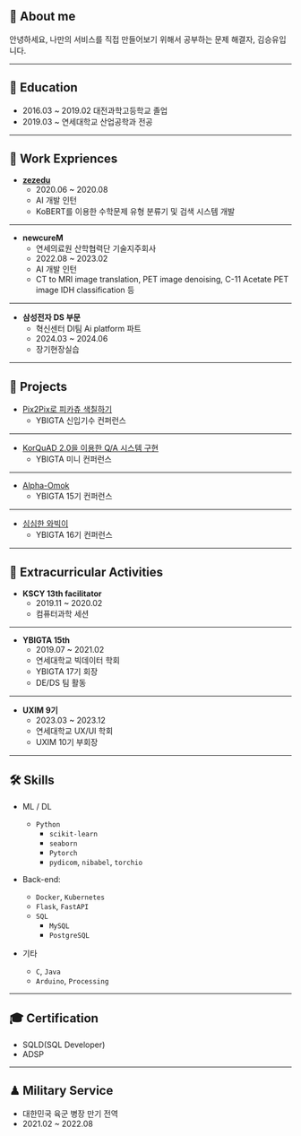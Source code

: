 
## 🌈 About me

안녕하세요, 나만의 서비스를 직접 만들어보기 위해서 공부하는 문제 해결자, 김승유입니다.

---
## 🏫 Education

* 2016.03 ~ 2019.02 대전과학고등학교 졸업
* 2019.03 ~ 연세대학교 산업공학과 전공

---
## 👔 Work Expriences

* **[zezedu](https://zezedu.com/)**
    - 2020.06 ~ 2020.08
    - AI 개발 인턴
    - KoBERT를 이용한 수학문제 유형 분류기 및 검색 시스템 개발

---
* **newcureM**
    - 연세의료원 산학협력단 기술지주회사
    - 2022.08 ~ 2023.02
    - AI 개발 인턴
    - CT to MRI image translation, PET image denoising, C-11 Acetate PET image IDH classification 등

---
* **삼성전자 DS 부문**
    - 혁신센터 DI팀 Ai platform 파트
    - 2024.03 ~ 2024.06
    - 장기현장실습

---
## 🎯 Projects

* [Pix2Pix로 피카츄 색칠하기](https://github.com/ksyu0508/Computer-Vision/tree/master/pix2pix)
    - YBIGTA 신입기수 컨퍼런스

---
* [KorQuAD 2.0을 이용한 Q/A 시스템 구현](https://github.com/ksyu0508/NLP/blob/master/korquad%20%EC%B5%9C%EC%A2%85.pdf)
    - YBIGTA 미니 컨퍼런스

---
* [Alpha-Omok](https://github.com/ksyu0508/alpha-omok)
    - YBIGTA 15기 컨퍼런스

---
* [심심한 와빅이](https://github.com/ksyu0508/ybigta_chatbot)
    - YBIGTA 16기 컨퍼런스

---
## 📄 Extracurricular Activities

* **KSCY 13th facilitator**
    - 2019.11 ~ 2020.02
    - 컴퓨터과학 세션

---
* **YBIGTA 15th**
    - 2019.07 ~ 2021.02
    - 연세대학교 빅데이터 학회
    - YBIGTA 17기 회장
    - DE/DS 팀 활동

---
* **UXIM 9기**
    - 2023.03 ~ 2023.12
    - 연세대학교 UX/UI 학회
    - UXIM 10기 부회장

---
## 🛠 Skills

* ML / DL
    - `Python`
        - `scikit-learn`
        - `seaborn`
        - `Pytorch`
        - `pydicom`, `nibabel`, `torchio`

* Back-end:
    - `Docker`, `Kubernetes`
    - `Flask`, `FastAPI`
    - `SQL`
        - `MySQL`
        - `PostgreSQL`

* 기타
    - `C`, `Java`
    - `Arduino`, `Processing`

---
## 🎓 Certification

* SQLD(SQL Developer)
* ADSP

---
## ♟ Military Service

* 대한민국 육군 병장 만기 전역
* 2021.02 ~ 2022.08
